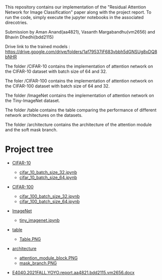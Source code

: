 This repository contains our implementation of the "Residual Attention Network for Image Classification" paper along with the project report. To run the code, simply execute the jupyter notebooks in the associated direcotries. 

Submission by Aman Anand(aa4821), Vasanth Margabandhu(vm2656) and Bhavin Dhedhi(bdd2115)

Drive link to the trained models : https://drive.google.com/drive/folders/1af79537iF683vbbh5dGNSUg8xDQ8bNHR

The folder /CIFAR-10 contains the implementation of attention network on the CIFAR-10 dataset with batch size of 64 and 32.

The foler /CIFAR-100 contains the implementation of attention network on the CIFAR-100 dataset with batch size of 64 and 32.

The folder /ImageNet contains the implementation of attention network on the Tiny-ImageNet dataset.

The folder /table contains the table comparing the performance of different network architectures on the datasets.

The folder /architecture contains the architecture of the attention module and the soft mask branch.

# Project tree

 * [CIFAR-10](./CIFAR-10)
   * [cifar_10_batch_size_32.ipynb](./CIFAR-10/cifar_10_batch_size_32.ipynb)
   * [cifar_10_batch_size_64.ipynb](./CIFAR-10/cifar_10_batch_size_64.ipynb)
   
 * [CIFAR-100](./CIFAR-100)
   * [cifar_100_batch_size_32.ipynb](./CIFAR-100/cifar_100_batch_size_32.ipynb)
   * [cifar_100_batch_size_64.ipynb](./CIFAR-100/cifar_100_batch_size_64.ipynb)
   
 * [ImageNet](./ImageNet)
   * [tiny_imagenet.ipynb](./ImageNet/tiny_imagenet.ipynb)
   
 * [table](./table)
   * [Table.PNG](./table/Table.PNG)
   
 * [architecture](./architecture)
   * [attention_module_block.PNG](./architecture/attention_module_block.PNG)
   * [mask_branch.PNG](./architecture/mask_branch.PNG)
 
 * [E4040.2021FALL.YOYO.report.aa4821.bdd2115.vm2656.docx](./E4040.2021FALL.YOYO.report.aa4821.bdd2115.vm2656.docx)

